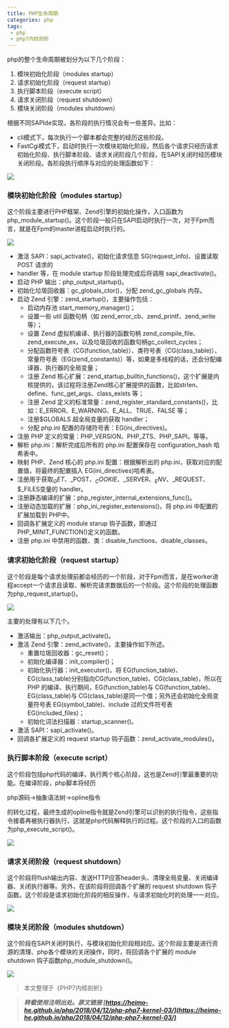 ```yaml
---
title: PHP生命周期
categories: php
tags:
 - php
 - php7内核剖析
---
```


php的整个生命周期被划分为以下几个阶段：

1. 模块初始化阶段（modules startup）
2. 请求初始化阶段（request startup）
3. 执行脚本阶段（execute script）
4. 请求关闭阶段（request shutdown）
5. 模块关闭阶段（modules shutdown）

<!-- more -->

根据不同SAPIde实现，各阶段的执行情况会有一些差异。比如：

- cli模式下，每次执行一个脚本都会完整的经历这些阶段。
- FastCgi模式下，启动时执行一次模块初始化阶段，然后各个请求只经历请求初始化阶段、执行脚本阶段、请求关闭阶段几个阶段，在SAPI关闭时经历模块关闭阶段。各阶段执行顺序与对应的处理函数如下：

![](https://ws1.sinaimg.cn/large/005H70QEgy1fq9wk56rrej309r064750.jpg)

### 模块初始化阶段（modules startup）

这个阶段主要进行PHP框架、Zend引擎的初始化操作，入口函数为php_module_startup()。这个阶段一般只在SAPI启动时执行一次，对于Fpm而言，就是在Fpm的master进程启动时执行的。

![](https://ws1.sinaimg.cn/large/005H70QEgy1fq9wobt2goj30gf0gsgny.jpg)

- 激活 SAPI：sapi_activate()，初始化请求信息 SG(request_info)、设置读取 POST 请求的
- handler 等，在 module startup 阶段处理完成后将调用 sapi_deactivate()。
- 启动 PHP 输出：php_output_startup()。
- 初始化垃圾回收器：gc_globals_ctor()，分配 zend_gc_globals 内存。
- 启动 Zend 引擎：zend_startup()，主要操作包括：
	- 启动内存池 start_memory_manager()；
	- 设置一些 util 函数句柄（如 zend_error_cb、zend_printf、zend_write 等）；
	- 设置 Zend 虚拟机编译、执行器的函数句柄 zend_compile_file、zend_execute_ex，以及垃圾回收的函数句柄gc_collect_cycles；
	- 分配函数符号表（CG(function_table)）、类符号表（CG(class_table)）、常量符号表（EG(zend_constants)）等，如果是多线程的话，还会分配编译器、执行器的全局变量；
	- 注册 Zend 核心扩展：zend_startup_builtin_functions()，这个扩展是内核提供的，该过程将注册Zend核心扩展提供的函数，比如strlen、define、func_get_args、class_exists 等；
	- 注册 Zend 定义的标准常量：zend_register_standard_constants()，比如：E_ERROR、E_WARNING、E_ALL、TRUE、FALSE 等；
	- 注册$GLOBALS 超全局变量的获取 handler；
	- 分配 php.ini 配置的存储符号表：EG(ini_directives)。
- 注册 PHP 定义的常量：PHP_VERSION、PHP_ZTS、PHP_SAPI，等等。
- 解析 php.ini：解析完成后所有的 php.ini 配置保存在 configuration_hash 哈希表中。
- 映射 PHP、Zend 核心的 php.ini 配置：根据解析出的 php.ini，获取对应的配置值，将最终的配置插入 EG(ini_directives)哈希表。
- 注册用于获取$_GET、$_POST、$_COOKIE、$_SERVER、$_ENV、$_REQUEST、$_FILES变量的 handler。
- 注册静态编译的扩展：php_register_internal_extensions_func()。
- 注册动态加载的扩展：php_ini_register_extensions()，将 php.ini 中配置的扩展加载到 PHP中。
- 回调各扩展定义的 module starup 钩子函数，即通过 PHP_MINIT_FUNCTION()定义的函数。
- 注册 php.ini 中禁用的函数、类：disable_functions、disable_classes。

### 请求初始化阶段（request startup）

这个阶段是每个请求处理前都会经历的一个阶段，对于Fpm而言，是在worker进程accept一个请求且读取、解析完请求数据后的一个阶段。这个阶段的处理函数为php_request_startup()。

![](https://ws1.sinaimg.cn/large/005H70QEgy1fq9xef919bj30dm08vmyj.jpg)

主要的处理有以下几个。
- 激活输出：php_output_activate()。
- 激活 Zend 引擎：zend_activate()，主要操作如下所述。
	- 重置垃圾回收器：gc_reset()；
	- 初始化编译器：init_compiler()；
	- 初始化执行器：init_executor()，将 EG(function_table)、EG(class_table)分别指向CG(function_table)、CG(class_table)，所以在 PHP 的编译、执行期间，EG(function_table)与 CG(function_table)、EG(class_table)与 CG(class_table)是同一个值；另外还会初始化全局变量符号表 EG(symbol_table)、include 过的文件符号表EG(included_files)；
	- 初始化词法扫描器：startup_scanner()。
- 激活 SAPI：sapi_activate()。
- 回调各扩展定义的 request startup 钩子函数：zend_activate_modules()。

### 执行脚本阶段（execute script）

这个阶段包括php代码的编译，执行两个核心阶段，这也是Zend引擎最重要的功能。在编译阶段，php脚本将经历

php源码->抽象语法树->opline指令

的转化过程，最终生成的opline指令就是Zend引擎可以识别的执行指令，这些指令接着再被执行器执行，这就是php代码解释执行的过程。这个阶段的入口的函数为php_execute_script()。

![](https://ws1.sinaimg.cn/large/005H70QEgy1fq9xk1mqg8j30dw08tmy9.jpg)

### 请求关闭阶段（request shutdown）

这个阶段将flush输出内容、发送HTTP应答header头、清理全局变量、关闭编译器、关闭执行器等。另外，在该阶段将回调各个扩展的 request shutdown 钩子函数。这个阶段是请求初始化阶段的相反操作，与请求初始化时的处理一一对应。

![](https://ws1.sinaimg.cn/large/005H70QEgy1fq9xn5e9x8j30gf0hp41n.jpg)

### 模块关闭阶段（modules shutdown）

这个阶段在SAPI关闭时执行，与模块初始化阶段相对应。这个阶段主要是进行资源的清理、php各个模块的关闭操作，同时，将回调各个扩展的 module shutdown 钩子函数php_module_shutdown()。

![](https://ws1.sinaimg.cn/large/005H70QEgy1fq9xniffj1j30d408mq52.jpg)



> 本文整理于《PHP7内核剖析》

> ***转载使用注明出处。原文链接 [https://heimo-he.github.io/php/2018/04/12/php-php7-kernel-03/](https://heimo-he.github.io/php/2018/04/12/php-php7-kernel-03/)***